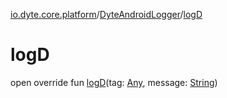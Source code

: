 [io.dyte.core.platform](../index.md)/[DyteAndroidLogger](index.md)/[logD](log-d.md)

# logD


open override fun [logD](log-d.md)(tag: [Any](https://kotlinlang.org/api/latest/jvm/stdlib/kotlin/-any/index.html), message: [String](https://kotlinlang.org/api/latest/jvm/stdlib/kotlin/-string/index.html))
